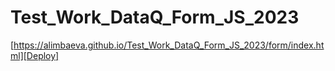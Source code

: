 # Test_Work_DataQ_Form_JS_2023
[https://alimbaeva.github.io/Test_Work_DataQ_Form_JS_2023/form/index.html][Deploy]

